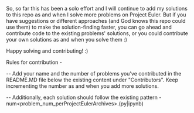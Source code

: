 So, so far this has been a solo effort and I will continue to add my solutions to this repo as and when I solve more problems on Project Euler. But if you have suggestions or different approaches (and God knows this repo could use them) to make the solution-finding faster, you can go ahead and contribute code to the existing problems' solutions, or you could contribute your own solutions as and when you solve them :)

Happy solving and contributing! :)

Rules for contribution - 

 -- Add your name and the number of problems you've contributed in the README.MD file below the existing content under "Contributors". Keep incrementing the number as and when you add more solutions. 
    
 -- Additionally, each solution should follow the existing pattern - num<problem_num_perProjectEulerArchives>.(py|ipynb)

